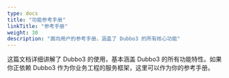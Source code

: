 ```yaml
---
type: docs
title: "功能参考手册"
linkTitle: "参考手册"
weight: 30
description: "面向用户的参考手册，涵盖了 Dubbo3 的所有核心功能"
---
```


这篇文档详细讲解了 Dubbo3 的使用，基本涵盖 Dubbo3 的所有功能特性。如果你正依赖 Dubbo3 作为你业务工程的服务框架，这里可以作为你的参考手册。